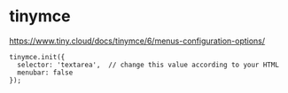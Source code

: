 # tinymce


https://www.tiny.cloud/docs/tinymce/6/menus-configuration-options/

```
tinymce.init({
  selector: 'textarea',  // change this value according to your HTML
  menubar: false
});
```